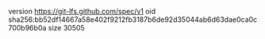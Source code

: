 version https://git-lfs.github.com/spec/v1
oid sha256:bb52df14667a58e402f9212fb3187b6de92d35044ab6d63dae0ca0c700b96b0a
size 30505
